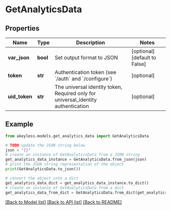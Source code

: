 # GetAnalyticsData


## Properties

Name | Type | Description | Notes
------------ | ------------- | ------------- | -------------
**var_json** | **bool** | Set output format to JSON | [optional] [default to False]
**token** | **str** | Authentication token (see &#x60;/auth&#x60; and &#x60;/configure&#x60;) | [optional] 
**uid_token** | **str** | The universal identity token, Required only for universal_identity authentication | [optional] 

## Example

```python
from akeyless.models.get_analytics_data import GetAnalyticsData

# TODO update the JSON string below
json = "{}"
# create an instance of GetAnalyticsData from a JSON string
get_analytics_data_instance = GetAnalyticsData.from_json(json)
# print the JSON string representation of the object
print(GetAnalyticsData.to_json())

# convert the object into a dict
get_analytics_data_dict = get_analytics_data_instance.to_dict()
# create an instance of GetAnalyticsData from a dict
get_analytics_data_from_dict = GetAnalyticsData.from_dict(get_analytics_data_dict)
```
[[Back to Model list]](../README.md#documentation-for-models) [[Back to API list]](../README.md#documentation-for-api-endpoints) [[Back to README]](../README.md)


